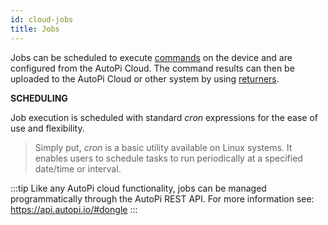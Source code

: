 ```yaml
---
id: cloud-jobs
title: Jobs
---
```


Jobs can be scheduled to execute [commands](/core/commands/core-cmd-commands) on the device and are configured from the AutoPi Cloud. The command results can then be uploaded to the AutoPi Cloud or other system by using [returners](/core/returners/core-returners).

**SCHEDULING**

Job execution is scheduled with standard _cron_ expressions for the ease of use and flexibility.

> Simply put, _cron_ is a basic utility available on Linux systems. It enables users to schedule tasks to run periodically at a specified date/time or interval.

:::tip
Like any AutoPi cloud functionality, jobs can be managed programmatically through the AutoPi REST API. For more information see: https://api.autopi.io/#dongle
:::